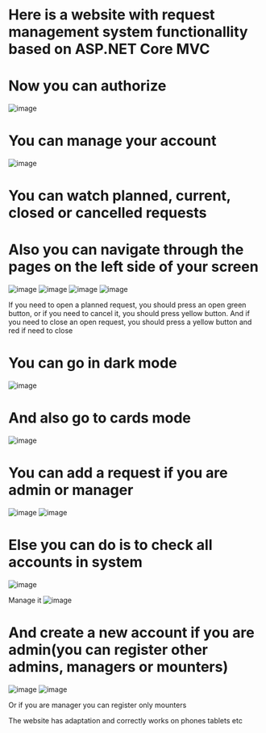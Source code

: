 # Here is a website with request management system functionallity based on ASP.NET Core MVC

# Now you can authorize
![image](https://github.com/laeof/Request-management-system/assets/66406936/a94b2195-9afb-4642-9d18-0bf527c335ad)

# You can manage your account
![image](https://github.com/laeof/Request-management-system/assets/66406936/b508b954-5d17-47cc-8e39-f430efc49a0e)


# You can watch planned, current, closed or cancelled requests
# Also you can navigate through the pages on the left side of your screen
![image](https://github.com/laeof/Request-management-system/assets/66406936/7cd2cd73-486a-4381-8d6f-2dcc62b1d99c)
![image](https://github.com/laeof/Request-management-system/assets/66406936/c2d2d53a-ac0e-4ba0-b070-340b51e0541c)
![image](https://github.com/laeof/Request-management-system/assets/66406936/1d4d9c2f-f0de-40df-88a7-e6fd941c94c5)
![image](https://github.com/laeof/Request-management-system/assets/66406936/1b6d91b5-73b3-4d0b-b60f-a7ccbf7603e0)

If you need to open a planned request, you should press an open green button, or if you need to cancel it, you should press yellow button.
And if you need to close an open request, you should press a yellow button and red if need to close

# You can go in dark mode
![image](https://github.com/laeof/Request-management-system/assets/66406936/734ca7d2-9a36-48ca-994d-2a8e2ed55fbe)

# And also go to cards mode
![image](https://github.com/laeof/Request-management-system/assets/66406936/4d32a4cc-bbc5-4660-8b5c-a9d961223157)

# You can add a request if you are admin or manager
![image](https://github.com/laeof/Request-management-system/assets/66406936/b25b9418-a197-4390-8e2d-557d38e544e5)
![image](https://github.com/laeof/Request-management-system/assets/66406936/e81e99be-40df-481d-bc15-c06efe8a46fc)

# Else you can do is to check all accounts in system
![image](https://github.com/laeof/Request-management-system/assets/66406936/97271782-dd1b-4e89-95a7-f1d894de7a30)

Manage it
![image](https://github.com/laeof/Request-management-system/assets/66406936/77e5e0a1-6aec-4c4b-b67a-d36c08c28c89)

# And create a new account if you are admin(you can register other admins, managers or mounters)
![image](https://github.com/laeof/Request-management-system/assets/66406936/4e54aa06-f27e-4827-8131-2a1bcb4073f7)
![image](https://github.com/laeof/Request-management-system/assets/66406936/57a9bf5e-01b5-4199-adc0-86d08c5905b8)

Or if you are manager you can register only mounters

The website has adaptation and correctly works on phones tablets etc
